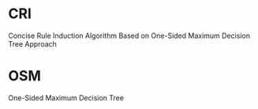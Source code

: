 # CRI
Concise Rule Induction Algorithm Based on One-Sided Maximum Decision Tree Approach

# OSM
One-Sided Maximum Decision Tree